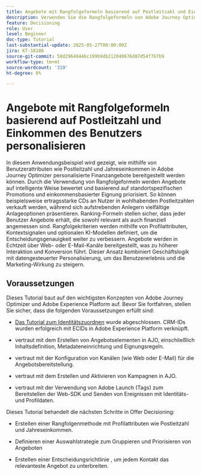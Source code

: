 ```yaml
---
title: Angebote mit Rangfolgeformeln basierend auf Postleitzahl und Einkommen des Benutzers personalisieren
description: Verwenden Sie die Rangfolgeformeln von Adobe Journey Optimizer, um dynamisch die relevantesten Finanzangebote bereitzustellen, die auf die Postleitzahl und die Einkommensstufe jedes Benutzers zugeschnitten sind, um eine höhere Interaktion und eine intelligentere Personalisierung zu ermöglichen.
feature: Decisioning
role: User
level: Beginner
doc-type: Tutorial
last-substantial-update: 2025-05-27T00:00:00Z
jira: KT-18188
source-git-commit: 58d2964644bc199b9db212040676d87d54f767b9
workflow-type: tm+mt
source-wordcount: '319'
ht-degree: 0%

---
```


# Angebote mit Rangfolgeformeln basierend auf Postleitzahl und Einkommen des Benutzers personalisieren

In diesem Anwendungsbeispiel wird gezeigt, wie mithilfe von Benutzerattributen wie Postleitzahl und Jahreseinkommen in Adobe Journey Optimizer personalisierte Finanzangebote bereitgestellt werden können. Durch die Verwendung von Rangfolgeformeln werden Angebote auf intelligente Weise bewertet und basierend auf standortspezifischen Promotions und einkommensbasierter Eignung priorisiert. So können beispielsweise ertragsstarke CDs an Nutzer in wohlhabenden Postleitzahlen verkauft werden, während sich aufstrebenden Anlegern vielfältige Anlageoptionen präsentieren. Ranking-Formeln stellen sicher, dass jeder Benutzer Angebote erhält, die sowohl relevant als auch finanziell angemessen sind. Rangfolgekriterien werden mithilfe von Profilattributen, Kontextsignalen und optionalen KI-Modellen definiert, um die Entscheidungsgenauigkeit weiter zu verbessern. Angebote werden in Echtzeit über Web- oder E-Mail-Kanäle bereitgestellt, was zu höherer Interaktion und Konversion führt. Dieser Ansatz kombiniert Geschäftslogik mit datengesteuerter Personalisierung, um das Benutzererlebnis und die Marketing-Wirkung zu steigern.

## Voraussetzungen

Dieses Tutorial baut auf den wichtigsten Konzepten von Adobe Journey Optimizer und Adobe Experience Platform auf. Bevor Sie fortfahren, stellen Sie sicher, dass die folgenden Voraussetzungen erfüllt sind:

* [Das Tutorial zum Identitätszuordnen](https://experienceleague.adobe.com/de/docs/journey-optimizer-learn/tutorial-on-identity-stitching-in-aep/introduction) wurde abgeschlossen. CRM-IDs wurden erfolgreich mit ECIDs in Adobe Experience Platform verknüpft.

* vertraut mit dem Erstellen von Angebotselementen in AJO, einschließlich Inhaltsdefinition, Metadateneinrichtung und Eignungsregeln.

* vertraut mit der Konfiguration von Kanälen (wie Web oder E-Mail) für die Angebotsbereitstellung.

* vertraut mit dem Erstellen und Aktivieren von Kampagnen in AJO.

* vertraut mit der Verwendung von Adobe Launch (Tags) zum Bereitstellen der Web-SDK und Senden von Ereignissen mit Identitäts- und Profildaten.

Dieses Tutorial behandelt die nächsten Schritte in Offer Decisioning:

* Erstellen einer Rangfolgenmethode mit Profilattributen wie Postleitzahl und Jahreseinkommen.

* Definieren einer Auswahlstrategie zum Gruppieren und Priorisieren von Angeboten

* Erstellen einer Entscheidungsrichtlinie , um jedem Kontakt das relevanteste Angebot zu unterbreiten.


